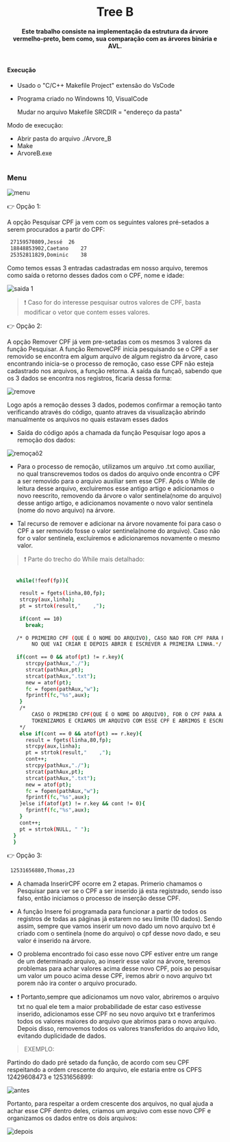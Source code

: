<h1 align="center"> 
 Tree B
</h1>
<h4 align="center">	
  Este trabalho consiste na implementação da estrutura da árvore vermelho-preto, bem como, sua comparação com as árvores binária e AVL.
</h4>
<h1></h1>

#### Execução

- Usado o "C/C++ Makefile Project" extensão do VsCode

- Programa criado no Windowns 10, VisualCode
  
  Mudar no arquivo Makefile SRCDIR = "endereço da pasta"
  
  
 Modo de execução:
  
- Abrir pasta do arquivo  ./Arvore_B
- Make
- ArvoreB.exe

<h1></h1>

### Menu 

![menu](https://user-images.githubusercontent.com/78819692/148828871-2aa827c4-250d-4eba-87da-10f5624fee1e.png)

:point_right: Opção 1:

<p> A opção Pesquisar CPF ja vem com os seguintes valores pré-setados a serem procurados a partir do CPF:<p>
 
```sh
 27159570809,Jessé	26 
 18848853902,Caetano	27 
 25352811829,Dominic	38
```
Como temos essas 3 entradas cadastradas em nosso arquivo, teremos como saída o retorno desses dados com o CPF, nome e idade: 
 
 ![saida 1](https://user-images.githubusercontent.com/78819692/148832592-4d3013ff-e6da-4dcf-b26d-88132732fc29.png)

> :exclamation: Caso for do interesse pesquisar outros valores de CPF, basta modificar o vetor que contem esses valores.
 
:point_right: Opção 2:
 
 <p> A opção Remover CPF já vem pre-setadas com os mesmos 3 valores da função Pesquisar. A função RemoveCPF inicia pesquisando se o CPF a ser removido se encontra em algum arquivo de algum registro da árvore, caso encontrando inicia-se o processo de remoção, caso esse CPF não esteja cadastrado nos arquivos, a função retorna. A saída da funçaõ, sabendo que os 3 dados se encontra nos registros, ficaria dessa forma: <p>
 
 ![remove](https://user-images.githubusercontent.com/78819692/148831743-6be8704b-6403-4f98-8757-6d60fa950c4a.png)

  <p> Logo após a remoção desses 3 dados, podemos confirmar a remoção tanto verificando através do código, quanto atraves da visualização abrindo manualmente os arquivos no quais estavam esses dados<p>
 
 - Saída do código após a chamada da função Pesquisar logo apos a remoção dos dados: 
   
 ![remoçaõ2](https://user-images.githubusercontent.com/78819692/148832275-48e7cf63-5e33-4150-86b6-65213a458712.png)

   
 - Para o processo de remoção, utilizamos um arquivo .txt como auxiliar, no qual transcrevemos todos os dados do arquivo onde encontra o CPF a ser removido para o arquivo auxiliar sem esse CPF.  Após o While de leitura desse arquivo, excluiremos esse antigo artigo e adicionamos o novo reescrito, removendo da árvore o valor sentinela(nome do arquivo) desse antigo artigo, e adicionamos novamente o novo valor sentinela (nome do novo arquivo) na árvore.

- Tal recurso de remover e adicionar na árvore novamente foi para caso o CPF a ser removido fosse o valor sentinela(nome do arquivo). Caso não for o valor sentinela, excluiremos e adicionaremos novamente o mesmo valor.
  
> :exclamation: Parte do trecho do While mais detalhado:  
   
```sh
   
   while(!feof(fp)){  
  
    result = fgets(linha,80,fp);
    strcpy(aux,linha);  
    pt = strtok(result,"    ,");
  
    if(cont == 10)
      break;
   
   /* O PRIMEIRO CPF (QUE É O NOME DO ARQUIVO), CASO NAO FOR CPF PARA REMOÇÃO, SERÁ O NOME DO NOVO ARQUIVO, 
        NO QUE VAI CRIAR E DEPOIS ABRIR E ESCREVER A PRIMEIRA LINHA.*/
   
   if(cont == 0 && atof(pt) != r.key){
      strcpy(pathAux,"./");
      strcat(pathAux,pt);
      strcat(pathAux,".txt");
      new = atof(pt);
      fc = fopen(pathAux,"w");
      fprintf(fc,"%s",aux);
    }
    /*
        CASO O PRIMEIRO CPF(QUE É O NOME DO ARQUIVO), FOR O CPF PARA A REMOÇÃO, JA CHAMAMOS A SEGUNDA LINHA DO ARQUIVO,
        TOKENIZAMOS E CRIAMOS UM ARQUIVO COM ESSE CPF E ABRIMOS E ESCREVEMOS.
    */
    else if(cont == 0 && atof(pt) == r.key){ 
      result = fgets(linha,80,fp);
      strcpy(aux,linha);  
      pt = strtok(result,"    ,");
      cont++;
      strcpy(pathAux,"./");
      strcat(pathAux,pt);
      strcat(pathAux,".txt");
      new = atof(pt);
      fc = fopen(pathAux,"w");
      fprintf(fc,"%s",aux);
    }else if(atof(pt) != r.key && cont != 0){  
      fprintf(fc,"%s",aux);
    }
    cont++;
    pt = strtok(NULL, " ");
  }
  }
```
   
:point_right: Opção 3:
   
<p Na opção de Inserir, temos ja o seguinte dado pré-setado a ser inserido> <p>
 
 ```sh
  12531656880,Thomas,23
  ```
 - A chamada InserirCPF ocorre em 2 etapas. Primerio chamamos o Pesquisar para ver se o CPF a ser inserido já esta registrado, sendo isso falso, então iniciamos o processo de inserção desse CPF.
 
 - A função Insere foi programada para funcionar a partir de todos os registros de todas as páginas já estarem no seu limite (10 dados). Sendo assim, sempre que vamos inserir um novo dado um novo arquivo txt é criado com o sentinela (nome do arquivo) o cpf desse novo dado, e seu valor é inserido na árvore.
 
 - O problema encontrado foi caso esse novo CPF estiver entre um range de um determinado arquivo, ao inserir esse valor na árvore, teremos problemas para achar valores acima desse novo CPF, pois ao pesquisar um valor um pouco acima desse CPF, iremos abrir o novo arquivo txt porem não ira conter o arquivo procurado.
 
 - :exclamation: Portanto,sempre que adicionamos um novo valor, abriremos o arquivo txt no qual ele tem a maior probabilidade de estar caso estivesse inserido, adicionamos esse CPF no seu novo arquivo txt e tranferimos todos os valores maiores do arquivo que abrimos para o novo arquivo. Depois disso, removemos todos os valores transferidos do arquivo lido, evitando duplicidade de dados.
 
 > EXEMPLO:
 
 <p> Partindo do dado pré setado da função, de acordo com seu CPF  respeitando a ordem crescente do arquivo, ele estaria entre os CPFS 12429608473 e 12531656899:
  
  ![antes](https://user-images.githubusercontent.com/78819692/148844449-f01180ac-e9ee-4708-9d4b-99606667969d.png)

  
  <p> Portanto, para respeitar a ordem crescente dos arquivos, no qual ajuda a achar esse CPF dentro deles, criamos um arquivo com esse novo CPF e organizamos os dados entre os dois arquivos:<p>
   
 ![depois](https://user-images.githubusercontent.com/78819692/148844864-af18e319-58f8-4148-9f7a-24d577b7f1f0.png)

 
